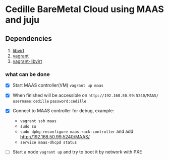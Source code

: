 # Cedille BareMetal Cloud using MAAS and juju

## Dependencies

1. [libvirt](https://libvirt.org/)
2. [vagrant](https://www.vagrantup.com/downloads.html)
3. [vagrant-libvirt](https://github.com/vagrant-libvirt/vagrant-libvirt#installation)

### what can be done

- [x] Start MAAS controller(VM) `vagrant up maas`
- [x] When finished will be accessible on `http://192.168.50.99:5240/MAAS/` `username:cedille` `password:cedille`
- [x] Connect to MAAS controller for debug, example:

  - `vagrant ssh maas`
  - `sudo su`
  - `sudo dpkg-reconfigure maas-rack-controller` and add http://192.168.50.99:5240/MAAS/
  - `service maas-dhcpd status`

- [ ] Start a node `vagrant up` and try to boot it by network with PXE
